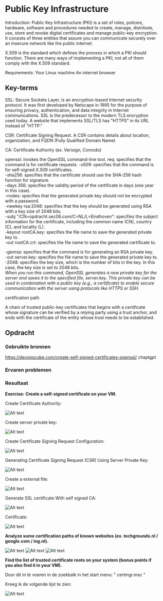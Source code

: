 # Public Key Infrastructure

Introduction:
Public Key Infrastructure (PKI) is a set of roles, policies, hardware, software and procedures needed to create, manage, distribute, use, store and revoke digital certificates and manage public-key encryption.
It consists of three entities that assure you can communicate securely over an insecure network like the public internet.

X.509 is the standard which defines the process in which a PKI should function. There are many ways of implementing a PKI, not all of them comply with the X.509 standard.

Requirements:
Your Linux machine
An internet browser

## Key-terms

SSL: Secure Sockets Layer, is an encryption-based Internet security protocol. It was first developed by Netscape in 1995 for the purpose of ensuring privacy, authentication, and data integrity in Internet communications. SSL is the predecessor to the modern TLS encryption used today. A website that implements SSL/TLS has "HTTPS" in its URL instead of "HTTP."

CSR: Certificate Signing Request. A CSR contains details about location, organization, and FQDN (Fully Qualified Domain Name)

CA: Certificate Authority (ex. Verisign, Comodo)

openssl: invokes the OpenSSL command-line tool.
req: specifies that the command is for certificate requests.
-x509: specifies that the command is for self-signed X.509 certificates.  
-sha256: specifies that the certificate should use the SHA-256 hash function for signature.  
-days 356: specifies the validity period of the certificate in days (one year in this case).  
-nodes: specifies that the generated private key should not be encrypted with a password.  
-newkey rsa:2048: specifies that the key should be generated using RSA with a key size of 2048 bits.  
-subj "/CN=opdracht.sec06.com/C=NL/L=Eindhoven": specifies the subject information for the certificate, including the common name (CN), country (C), and locality (L).  
-keyout rootCA.key: specifies the file name to save the generated private key to.  
-out rootCA.crt: specifies the file name to save the generated certificate to.  

-genrsa: specifies that the command is for generating an RSA private key.  
-out server.key: specifies the file name to save the generated private key to.  
-2048: specifies the key size, which is the number of bits in the key. In this case, the key size is set to 2048 bits.  
*When you run this command, OpenSSL generates a new private key for the server and saves it to the specified file, server.key. This private key can be used in combination with a public key (e.g., a certificate) to enable secure communication with the server using protocols like HTTPS or SSH.*

certification path

  A chain of trusted public-key certificates that begins with a certificate whose signature can be verified by a relying party using a trust anchor, and ends with the certificate of the entity whose trust needs to be established.

## Opdracht
### Gebruikte bronnen

https://devopscube.com/create-self-signed-certificates-openssl/
chaptgpt

### Ervaren problemen

### Resultaat
**Exercise:**
**Create a self-signed certificate on your VM.**

Create Certificate Authority:

![Alt text](../00_includes/Week3/SEC-06.1.PNG)

Create server private key:

![Alt text](../00_includes/Week3/SEC-06.2.PNG)

Create Certificate Signing Request Configuration:

![Alt text](../00_includes/Week3/SEC-06.3.PNG)

Generating Certificate Signing Request (CSR) Using Server Private Key:

![Alt text](../00_includes/Week3/SEC-06.4.PNG)

Create a external file:

![Alt text](../00_includes/Week3/SEC-06.5.PNG)

Generate SSL certificate With self signed CA:

![Alt text](../00_includes/Week3/SEC-06.6.PNG)

Certificate:

![Alt text](../00_includes/Week3/SEC-06.7.PNG)

**Analyze some certification paths of known websites (ex. techgrounds.nl / google.com / ing.nl).**

![Alt text](../00_includes/Week3/SEC-06.8.PNG)
![Alt text](../00_includes/Week3/SEC-06.9.PNG)
![Alt text](../00_includes/Week3/SEC-06.10.PNG)

**Find the list of trusted certificate roots on your system (bonus points if you also find it in your VM).**

Door dit in te voeren in de zoekbalk in het start menu: " certmgr.msc " 

Kreeg ik de volgende lijst te zien:

![Alt text](../00_includes/Week3/SEC-06.11.PNG)



